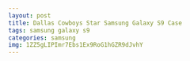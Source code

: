 ```yaml
---
layout: post
title: Dallas Cowboys Star Samsung Galaxy S9 Case
tags: samsung galaxy s9
categories: samsung
img: 1ZZ5gLIPImr7Ebs1Ex9RoG1hGZR9dJvhY
---
```

